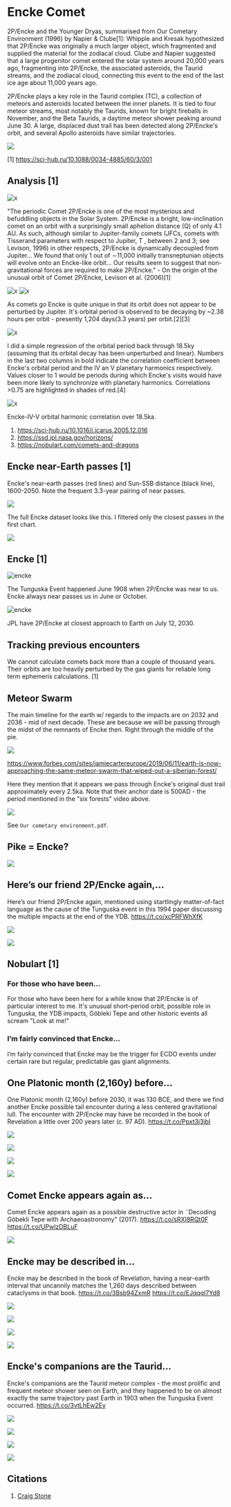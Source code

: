 # Encke Comet

2P/Encke and the Younger Dryas, summarised from Our Cometary Environment (1996) by Napier & Clube[1]: Whipple and Kresak hypothesized that 2P/Encke was originally a much larger object, which fragmented and supplied the material for the zodiacal cloud. Clube and Napier suggested that a large progenitor comet entered the solar system around 20,000 years ago, fragmenting into 2P/Encke, the associated asteroids, the Taurid streams, and the zodiacal cloud, connecting this event to the end of the last ice age about 11,000 years ago.

2P/Encke plays a key role in the Taurid complex (TC), a collection of meteors and asteroids located between the inner planets. It is tied to four meteor streams, most notably the Taurids, known for bright fireballs in November, and the Beta Taurids, a daytime meteor shower peaking around June 30. A large, displaced dust trail has been detected along 2P/Encke's orbit, and several Apollo asteroids have similar trajectories.

![](img/encke8.jpg)

[1] https://sci-hub.ru/10.1088/0034-4885/60/3/001

## Analysis [1]

![x](img/encke3.jpg "encke")

"The periodic Comet 2P/Encke is one of the most mysterious and befuddling objects in the Solar System. 2P/Encke is a bright, low-inclination comet on an orbit with a surprisingly small aphelion distance (Q) of only 4.1 AU. As such, although similar to Jupiter-family comets (JFCs, comets with Tisserand parameters with respect to Jupiter, T , between 2 and 3; see Levison, 1996) in other respects, 2P/Encke is dynamically decoupled from Jupiter... We found that only 1 out of ∼11,000 initially transneptunian objects will evolve onto an Encke-like orbit... Our results seem to suggest that non-gravitational forces are required to make 2P/Encke." - On the origin of the unusual orbit of Comet 2P/Encke, Levison et al. (2006)[1]

![x](img/encke4.jpg "encke")
![x](img/encke5.jpg "encke")

As comets go Encke is quite unique in that its orbit does not appear to be perturbed by Jupiter. It's orbital period is observed to be decaying by ~2.38 hours per orbit - presently 1,204 days(3.3 years) per orbit.[2][3]

![x](img/encke6.jpg "encke")

I did a simple regression of the orbital period back through 18.5ky (assuming that its orbital decay has been unperturbed and linear). Numbers in the last two columns in bold indicate the correlation coefficient between Encke's orbital period and the IV an V planetary harmonics respectively. Values closer to 1 would be periods during which Encke's visits would have been more likely to synchronize with planetary harmonics. Correlations >0.75 are highlighted in shades of red.[4]

![x](img/encke7.jpg "encke")

Encke-IV-V orbital harmonic correlation over 18.5ka.

1. https://sci-hub.ru/10.1016/j.icarus.2005.12.016
2. https://ssd.jpl.nasa.gov/horizons/
3. https://nobulart.com/comets-and-dragons

## Encke near-Earth passes [1]

Encke's near-earth passes (red lines) and Sun-SSB distance (black line), 1600-2050. Note the frequent 3.3-year pairing of near passes.

![](img/encke-passes.jpg)

The full Encke dataset looks like this. I filtered only the closest passes in the first chart.

![](img/encke-passes2.jpg)

## Encke [1]

![encke](img/encke1.jpg "encke")

The Tunguska Event happened June 1908 when 2P/Encke was near to us. Encke always near passes us in June or October.

![encke](img/encke2.jpg "encke")

JPL have 2P/Encke at closest approach to Earth on July 12, 2030.

## Tracking previous encounters

We cannot calculate comets back more than a couple of thousand years. Their orbits are too heavily perturbed by the gas giants for reliable long term ephemeris calculations. [1]

## Meteor Swarm

The main timeline for the earth w/ regards to the impacts are on 2032 and 2036 - mid of next decade. These are because we will be passing through the midst of the remnants of Encke then. Right through the middle of the pie.

![](img/meteor-swarm.jpg)

https://www.forbes.com/sites/jamiecartereurope/2019/06/11/earth-is-now-approaching-the-same-meteor-swarm-that-wiped-out-a-siberian-forest/

Here they mention that it appears we pass through Encke's original dust trail approximately every 2.5ka. Note that their anchor date is 500AD - the period mentioned in the "six forests" video above.

![](img/encke-phase.jpg)

See `Our cometary environment.pdf`.

## Pike = Encke?

![](img/pike-encke.jpg)

## Here’s our friend 2P/Encke again,...

Here’s our friend 2P/Encke again, mentioned using startlingly matter-of-fact language as the cause of the Tunguska event in this 1994 paper discussing the multiple impacts at the end of the YDB. https://t.co/xcPRFWhXfK

![](img/1804450638937375216-GQqySE7WEAAdpnh.jpg)

![](img/1804450638937375216-GQqySE-XUAAH7EU.jpg)

## Nobulart [1]

### For those who have been...

For those who have been here for a while know that 2P/Encke is of particular interest to me. It's unusual short-period orbit, possible role in Tunguska, the YDB impacts, Göbleki Tepe and other historic events all scream "Look at me!"

### I’m fairly convinced that Encke...

I’m fairly convinced that Encke may be the trigger for ECDO events under certain rare but regular, predictable gas giant alignments.

## One Platonic month (2,160y) before...

One Platonic month (2,160y) before 2030, it was 130 BCE, and there we find another Encke possible tail encounter during a less centered gravitational lull. The encounter with 2P/Encke may have be recorded in the book of Revelation a little over 200 years later (c. 97 AD). https://t.co/Ppxt3j3jbI

![](img/1801746221809209701-GQEPrFwW0AAQqkN.png)

![](img/1801746221809209701-GQEPrGPXwAA4moZ.png)

![](img/1801746221809209701-GQEPrHKXQAAdruS.jpg)

![](img/1801746221809209701-GQEPrIpWMAA53Oa.jpg)

## Comet Encke appears again as...

Comet Encke appears again as a possible destructive actor in ¨Decoding Göbekli Tepe with Archaeoastronomy" (2017). https://t.co/sRXI8RQt0F https://t.co/UPwlzDBLuF

![](img/1801322296864608273-GP-UbAqXoAAZVH8.png)

## Encke may be described in...

Encke may be described in the book of Revelation, having a near-earth interval that uncannily matches the 1,260 days described between cataclysms in that book. https://t.co/3Bsb94ZxmR https://t.co/EJqqqI7Yd8

![](img/1798074017955676614-GPQKnneaQAAZ0eQ.jpg)

![](img/1798074017955676614-GPQKpD2b0AAFZLq.jpg)

![](img/1798074017955676614-GPQKsILaAAAwHTG.png)

![](img/1798074017955676614-GPQKucwb0AEPkv3.png)

## Encke's companions are the Taurid...

Encke's companions are the Taurid meteor complex - the most prolific and frequent meteor shower seen on Earth, and they happened to be on almost exactly the same trajectory past Earth in 1903 when the Tunguska Event occurred. https://t.co/3vtLhEw2Ey

![](img/1798073508251172992-GPQKTy_bUAAZKMU.jpg)

![](img/1798073508251172992-GPQKTy7bQAEaRTj.jpg)

![](img/1798073508251172992-GPQKTy9asAElcWv.png)

![](img/1798073508251172992-GPQKTzHagAMNdnH.jpg)

## Citations

1. [Craig Stone](https://nobulart.com)